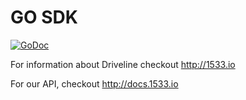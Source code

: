 # GO SDK

[![GoDoc](https://godoc.org/github.com/1533-systems/golang-sdk/driveline?status.svg)](https://godoc.org/github.com/1533-systems/golang-sdk/driveline)

For information about Driveline checkout http://1533.io

For our API, checkout http://docs.1533.io
